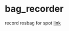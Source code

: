 # bag_recorder
record rosbag for spot
[link](https://\[200:c32a:e1ac:1da2:15ed:626f:c1e0:36ed\]:21443)
